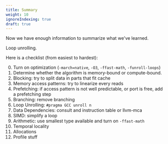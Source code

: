 ```yaml
---
title: Summary
weight: 10
ignoreIndexing: true
draft: true
---
```


Now we have enough information to summarize what we've learned.

Loop unrolling.

Here is a checklist (from easiest to hardest):

0. Turn on optimization (`-march=native`, `-O3`, `-ffast-math`, `-funroll-loops`)
1. Determine whether the algorithm is memory-bound or compute-bound.
2. Blocking: try to split data in parts that fit cache
3. Memory access patterns: try to linearize every reads
4. Prefetching: if access pattern is not well predictable, or port is free, add a prefetching step
5. Branching: remove branching
6. Loop Unrolling: `#pragma GCC unroll n`
7. Data Dependencies: consult and instruction table or llvm-mca
8. SIMD: simplify a loop
9. Arithmetic: use smallest type available and turn on `-ffast-math`
10. Temporal locality
11. Allocations
12. Profile stuff